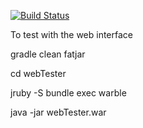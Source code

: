 [![Build Status](https://travis-ci.org/mapzen/on-the-road.svg?branch=master)](https://travis-ci.org/mapzen/on-the-road)


To test with the web interface

gradle clean fatjar

cd webTester

jruby -S bundle exec warble

java -jar webTester.war
